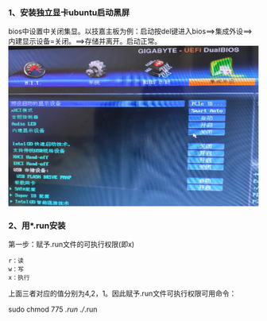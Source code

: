 ### 1、安装独立显卡ubuntu启动黑屏
bios中设置中关闭集显。以技嘉主板为例：启动按del键进入bios==>集成外设==>内建显示设备=关闭。==>存储并离开。启动正常。    
![GigabyteBios](https://github.com/lix3972/hello-world/blob/master/pictures/GigabyteBiso.jpg)
### 2、用*.run安装
第一步：赋予.run文件的可执行权限(即x)

    r：读
    w：写
    x：执行

上面三者对应的值分别为4,2，1。因此赋予.run文件可执行权限可用命令：

sudo chmod 775 *.run
./*.run
